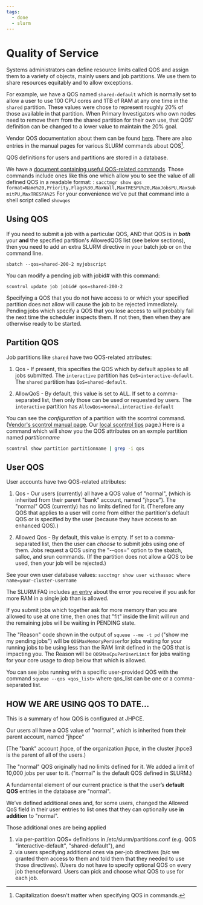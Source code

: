```yaml
---
tags:
  - done
  - slurm
---
```

# Quality of Service

Systems administrators can define resource limits called QOS and assign them to a variety of objects, mainly users and job partitions. We use them to share resources equitably and to allow exceptions.

For example, we have a QOS named `shared-default` which is normally set to allow a user to use 100 CPU cores and 1TB of RAM at any one time in the `shared` partition.  These values were chose to represent roughly 20% of those available in that partition. When Primary Investigators who own nodes need to remove them from the shared partition for their own use, that QOS' definition can be changed to a lower value to maintain the 20% goal.

Vendor QOS documentation about them can be found [here](https://slurm.schedmd.com/qos.html). There are also entries in the manual pages for various SLURM commands about QOS[^1].

[^1]: Capitalization doesn't matter when specifying QOS in commands.

QOS definitions for users and partitions are stored in a database.

We have a [document containing useful QOS-related commands](tips-sacctmgr.md). Those commands include ones like this one which allow you to see the value of all defined QOS in a readable format:
: `sacctmgr show qos format=Name%20,Priority,Flags%30,MaxWall,MaxTRESPU%20,MaxJobsPU,MaxSubmitPU,MaxTRESPA%25`
For your convenience we've put that command into a shell script called `showqos`

## Using QOS
If you need to submit a job with a particular QOS, AND that QOS is in **_both_** your **and** the specified partition's AllowedQOS list (see below sections), then you need to add an extra SLURM directive in your batch job or on the command line.

`sbatch --qos=shared-200-2 myjobscript`

You can modify a pending job with jobid# with this command:

`scontrol update job jobid# qos=shared-200-2`

Specifying a QOS that you do not have access to or which your specified partition does not allow will cause the job to be rejected immediately. Pending jobs which specify a QOS that you lose access to will probably fail the next time the scheduler inspects them. If not then, then when they are otherwise ready to be started.

## Partition QOS
Job partitions like `shared` have two QOS-related attributes:

1. Qos - If present, this specifies the QOS which by default applies to all jobs submitted. The `interactive` partition has `QoS=interactive-default`. The `shared` partition has `QoS=shared-default`.

2. AllowQoS - By default, this value is set to ALL. If set to a comma-separated list, then only those can be used or requested by users. The `interactive` partition has `AllowQos=normal,interactive-default`

You can see the _configuration_ of a partition with the scontrol command. ([Vendor's scontrol manual page](https://slurm.schedmd.com/archive/slurm-22.05.9/scontrol.html). Our [local scontrol tips](../slurm/tips-scontrol.md) page.) Here is a command which will show you the QOS attributes on an exmple partition named *partitionname*

```bash linenums="0"
scontrol show partition partitionname | grep -i qos
```

## User QOS

User accounts have two QOS-related attributes:

1. Qos - Our users (currently) all have a QOS value of "normal", (which is inherited from their parent "bank" account, named "jhpce").  The "normal" QOS  (currently) has no limits defined for it. (Therefore any QOS that applies to a user will come from either the partition's default QOS or is specified by the user (because they have access to an enhanced QOS).)

2. Allowed Qos - By default, this value is empty. If set to a comma-separated list, then the user can _choose_ to submit jobs using one of them.  Jobs request a QOS using the "--qos=" option to the sbatch, salloc, and srun commands. (If the partition does not allow a QOS to be used, then your job will be rejected.)

See your own user database values:
`sacctmgr show user withassoc where name=your-cluster-username`

The SLURM FAQ includes [an entry](../slurm/slurm-faq.md/#job-violates-accountingqos-policy) about the error you receive if you ask for more RAM in a single job than is allowed. 

If you submit jobs which together ask for more memory than you are allowed to use at one time, then ones that "fit" inside the limit will run and the remaining jobs will be waiting in PENDING state. 

The "Reason" code shown in the output of `squeue --me -t pd` ("show me my pending jobs") will be `QOSMaxMemoryPerUser`for jobs waiting for your running jobs to be using less than the RAM limit defined in the QOS that is impacting you.  The Reason will be `QOSMaxCpuPerUserLimit` for jobs waiting for your core usage to drop below that which is allowed.

You can see jobs running with a specific user-provided QOS with the command `squeue --qos <qos_list>` where qos_list can be one or a comma-separated list.


## HOW WE ARE USING QOS TO DATE...

This is a summary of how QOS is configured at JHPCE.

Our users all have a QOS value of "normal", which is
inherited from their parent account, named "jhpce"

(The "bank" account jhpce, of the organization jhpce, in the
cluster jhpce3 is the parent of all of the users.)

The "normal" QOS originally had no limits defined for it. We added a limit of 10,000 jobs per user to it. ("normal" is the default QOS defined in SLURM.)

A fundamental element of our current practice is that the
user’s __default QOS__ entries in the database are "normal".

We’ve defined additional ones and, for some users, changed the Allowed QoS field in their user entries to list ones that they can optionally use __in addition__ to "normal". 
 
Those additional ones are being applied

1. via per-partition QOS= definitions in /etc/slurm/partitions.conf
    (e.g. QOS "interactive-default", "shared-default"), and 
2. via users specifying additional ones via per-job
    directives (b/c we granted them access to them and
    told them that they needed to use those directives).
    (Users do not have to specify optional QOS on every
    job thenceforward. Users can pick and choose what QOS to use for each job.
    


